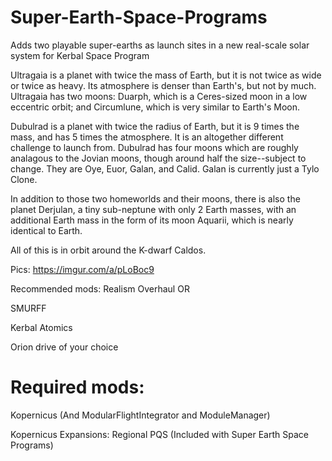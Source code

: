 # Super-Earth-Space-Programs
Adds two playable super-earths as launch sites in a new real-scale solar system for Kerbal Space Program

Ultragaia is a planet with twice the mass of Earth, but it is not twice as wide or twice as heavy. Its atmosphere is denser than Earth's, but not by much. Ultragaia has two moons: Duarph, which is a Ceres-sized moon in a low eccentric orbit; and Circumlune, which is very similar to Earth's Moon.

Dubulrad is a planet with twice the radius of Earth, but it is 9 times the mass, and has 5 times the atmosphere. It is an altogether different challenge to launch from. Dubulrad has four moons which are roughly analagous to the Jovian moons, though around half the size--subject to change. They are Oye, Euor, Galan, and Calid. Galan is currently just a Tylo Clone.

In addition to those two homeworlds and their moons, there is also the planet Derjulan, a tiny sub-neptune with only 2 Earth masses, with an additional Earth mass in the form of its moon Aquarii, which is nearly identical to Earth.

All of this is in orbit around the K-dwarf Caldos.

Pics: https://imgur.com/a/pLoBoc9

Recommended mods: Realism Overhaul OR

SMURFF

Kerbal Atomics

Orion drive of your choice

# Required mods:

Kopernicus (And ModularFlightIntegrator and ModuleManager)

Kopernicus Expansions: Regional PQS (Included with Super Earth Space Programs)
